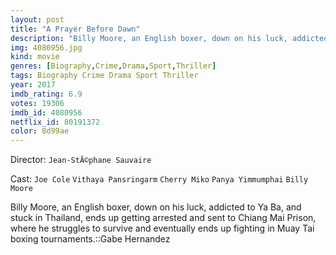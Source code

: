 ```yaml
---
layout: post
title: "A Prayer Before Dawn"
description: "Billy Moore, an English boxer, down on his luck, addicted to Ya Ba, and stuck in Thailand, ends up getting arrested and sent to Chiang Mai Prison, where he struggles to survive and eventually ends up fighting in Muay Tai boxing tournaments..."
img: 4080956.jpg
kind: movie
genres: [Biography,Crime,Drama,Sport,Thriller]
tags: Biography Crime Drama Sport Thriller 
year: 2017
imdb_rating: 6.9
votes: 19306
imdb_id: 4080956
netflix_id: 80191372
color: 8d99ae
---
```

Director: `Jean-StĂ©phane Sauvaire`  

Cast: `Joe Cole` `Vithaya Pansringarm` `Cherry Miko` `Panya Yimmumphai` `Billy Moore` 

Billy Moore, an English boxer, down on his luck, addicted to Ya Ba, and stuck in Thailand, ends up getting arrested and sent to Chiang Mai Prison, where he struggles to survive and eventually ends up fighting in Muay Tai boxing tournaments.::Gabe Hernandez